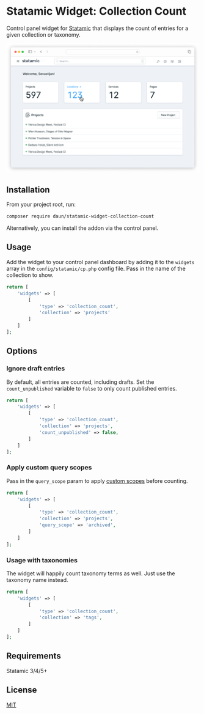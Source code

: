 # Statamic Widget: Collection Count

Control panel widget for [Statamic](https://statamic.com/) that displays the
count of entries for a given collection or taxonomy.

![Collection Count Widget Screenshot](./art/collection-count-widget.png)

## Installation

From your project root, run:

```sh
composer require daun/statamic-widget-collection-count
```

Alternatively, you can install the addon via the control panel.

## Usage

Add the widget to your control panel dashboard by adding it to the `widgets` array in the
`config/statamic/cp.php` config file. Pass in the name of the collection to show.

```php
return [
    'widgets' => [
        [
            'type' => 'collection_count',
            'collection' => 'projects'
        ]
    ]
];
```

## Options

### Ignore draft entries

By default, all entries are counted, including drafts. Set the `count_unpublished` variable to
`false` to only count published entries.

```php
return [
    'widgets' => [
        [
            'type' => 'collection_count',
            'collection' => 'projects',
            'count_unpublished' => false,
        ]
    ]
];
```

### Apply custom query scopes

Pass in the `query_scope` param to apply [custom scopes](https://statamic.dev/extending/query-scopes-and-filters) before counting.

```php
return [
    'widgets' => [
        [
            'type' => 'collection_count',
            'collection' => 'projects',
            'query_scope' => 'archived',
        ]
    ]
];
```

### Usage with taxonomies

The widget will happily count taxonomy terms as well. Just use the taxonomy name instead.

```php
return [
    'widgets' => [
        [
            'type' => 'collection_count',
            'collection' => 'tags',
        ]
    ]
];
```

## Requirements

Statamic 3/4/5+

## License

[MIT](https://opensource.org/licenses/MIT)

